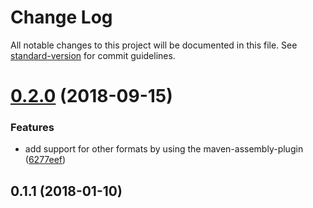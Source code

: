 # Change Log

All notable changes to this project will be documented in this file. See [standard-version](https://github.com/conventional-changelog/standard-version) for commit guidelines.

<a name="0.2.0"></a>
# [0.2.0](https://github.com/makepanic/ember-cli-deploy-maven/compare/v0.1.1...v0.2.0) (2018-09-15)


### Features

* add support for other formats by using the maven-assembly-plugin ([6277eef](https://github.com/makepanic/ember-cli-deploy-maven/commit/6277eef))



<a name="0.1.1"></a>
## 0.1.1 (2018-01-10)
